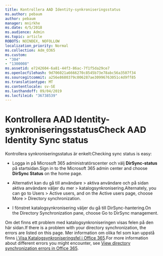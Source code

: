 ```yaml
---
title: Kontrollera AAD Identity-synkroniseringsstatus
ms.author: pebaum
author: pebaum
manager: mnirkhe
ms.date: 4/5/2018
ms.audience: Admin
ms.topic: article
ROBOTS: NOINDEX, NOFOLLOW
localization_priority: Normal
ms.collection: Adm_O365
ms.custom:
- "304"
- "1300008"
ms.assetid: e7242604-6a81-44f3-86ac-7f1f5da29ce7
ms.openlocfilehash: 9d706021a6666270c8545b73e78abc56a3507f34
ms.sourcegitcommit: a256e8680379c006287ae30996763051c4d9ff85
ms.translationtype: MT
ms.contentlocale: sv-SE
ms.lasthandoff: 09/04/2019
ms.locfileid: "36738539"
---
```

# <a name="check-aad-identity-sync-status"></a><span data-ttu-id="561fb-102">Kontrollera AAD Identity-synkroniseringsstatus</span><span class="sxs-lookup"><span data-stu-id="561fb-102">Check AAD Identity Sync status</span></span>

<span data-ttu-id="561fb-103">Kontrollera synkroniseringsstatus är enkelt:</span><span class="sxs-lookup"><span data-stu-id="561fb-103">Checking sync status is easy:</span></span>
  
- <span data-ttu-id="561fb-104">Logga in på Microsoft 365 administratörscenter och välj **DirSync-status** på startsidan.</span><span class="sxs-lookup"><span data-stu-id="561fb-104">Sign in to the Microsoft 365 admin center and choose **DirSync Status** on the home page.</span></span>

- <span data-ttu-id="561fb-105">Alternativt kan du gå till användare \> aktiva användare och på sidan aktiva användare väljer du mer \> katalogsynkronisering.</span><span class="sxs-lookup"><span data-stu-id="561fb-105">Alternately, you can go to Users \> Active users, and on the Active users page, choose More \> Directory synchronization.</span></span>

- <span data-ttu-id="561fb-106">I fönstret katalogsynkronisering väljer du gå till DirSync-hantering.</span><span class="sxs-lookup"><span data-stu-id="561fb-106">On the Directory Synchronization pane, choose Go to DirSync management.</span></span>

<span data-ttu-id="561fb-107">Om det finns ett problem med katalogsynkroniseringen visas felen på den här sidan.</span><span class="sxs-lookup"><span data-stu-id="561fb-107">If there is a problem with your directory synchronization, the errors are listed on this page.</span></span> <span data-ttu-id="561fb-108">Mer information om olika fel som kan uppstå finns [i Visa Katalogsynkroniseringsfel i Office 365](https://docs.microsoft.com//office365/enterprise/identify-directory-synchronization-errors).</span><span class="sxs-lookup"><span data-stu-id="561fb-108">For more information about different errors you might encounter, see [View directory synchronization errors in Office 365](https://docs.microsoft.com//office365/enterprise/identify-directory-synchronization-errors).</span></span>
  